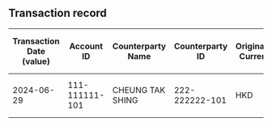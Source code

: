## Transaction record
| Transaction Date (value) | Account ID | Counterparty Name | Counterparty ID | Originating Currency | Originating Amount | Debit Credit Indicator | Beneficiary Bank Raw | Originator Bank Raw | Beneficiary Name | Originator Account Number | Transaction Type Source | Transaction Code Description | Sending Bank Account Number | Sending Bank Address | Converted Amount | Fraud payment |
| --- | --- | --- | --- | --- | --- | --- | --- | --- | --- | --- | --- | --- | --- | --- | --- | --- |
| 2024-06-29 | 111-111111-101 | CHEUNG TAK SHING | 222-222222-101 | HKD | 25500 | C | NaN | NaN | CHAN TAI MAN | 222-222222-101 | CUTF | ATM TRANSFER UNRELATED DEPOSIT | NaN | NaN | 25500 | 1 |